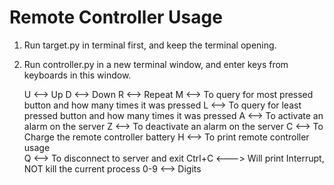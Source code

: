 # Remote Controller Usage

1. Run target.py in terminal first, and keep the terminal opening.
2. Run controller.py in a new terminal window, and enter keys from keyboards in this window.

	U <--> Up
	D <--> Down
	R <--> Repeat
	M <--> To query for most pressed button and how many times it was pressed
	L <--> To query for least pressed button and how many times it was pressed
	A <--> To activate an alarm on the server
	Z <--> To deactivate an alarm on the server
	C <--> To Charge the remote controller battery
	H <--> To print remote controller usage\
	Q <--> To disconnect to server and exit
  Ctrl+C <---> Will print Interrupt, NOT kill the current process
  0-9 <--> Digits
